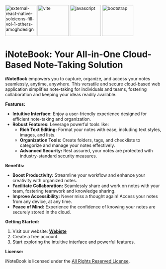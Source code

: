 [<img width="100" height="100" src="https://img.icons8.com/external-others-amoghdesign/100/external-react-native-soleicons-fill-vol-1-others-amoghdesign.png" alt="external-react-native-soleicons-fill-vol-1-others-amoghdesign"/>](https://react.dev/)
[<img width="100" height="100" src="https://img.icons8.com/fluency/100/vite.png" alt="vite"/>](https://vitejs.dev/)
[<img width="100" height="100" src="https://img.icons8.com/arcade/100/javascript.png" alt="javascript"/>](https://developer.mozilla.org/en-US/docs/Web/JavaScript)
[<img width="100" height="100" src="https://img.icons8.com/color-glass/100/bootstrap.png" alt="bootstrap"/>](https://getbootstrap.com/)

# iNoteBook: Your All-in-One Cloud-Based Note-Taking Solution

**iNoteBook** empowers you to capture, organize, and access your notes seamlessly, anytime, anywhere. This versatile and secure cloud-based web application simplifies note-taking for individuals and teams, fostering collaboration and keeping your ideas readily available.

**Features:**

* **Intuitive Interface:** Enjoy a user-friendly experience designed for efficient note-taking and organization.
* **Robust Features:** Leverage powerful tools like:
    * **Rich Text Editing:** Format your notes with ease, including text styles, images, and lists.
    * **Organization Tools:** Create folders, tags, and checklists to categorize and manage your notes effectively.
    * **Advanced Security:** Rest assured, your notes are protected with industry-standard security measures.

**Benefits:**

* **Boost Productivity:** Streamline your workflow and enhance your creativity with organized notes.
* **Facilitate Collaboration:** Seamlessly share and work on notes with your team, fostering teamwork and knowledge sharing.
* **Improve Accessibility:** Never miss a thought again! Access your notes from any device, at any time.
* **Peace of Mind:**  Experience the confidence of knowing your notes are securely stored in the cloud.

**Getting Started:**

1. Visit our website: [**Webiste**](https://inotebook-kappa-two.vercel.app/)
2. Create a free account.
3. Start exploring the intuitive interface and powerful features.

**License:**

iNoteBook is licensed under the [All Rights Reserved License](LISENCE).

